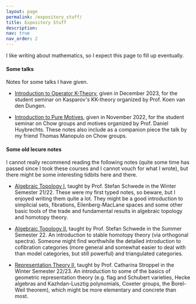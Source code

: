 ```yaml
---
layout: page
permalink: /expository_stuff/
title: Expository Stuff
description:
nav: true
nav_order: 2
---
```


I like writing about mathematics, so I expect this page to fill up eventually.

#### Some talks

Notes for some talks I have given.

- [Introduction to Operator K-Theory]({{https://lrnmhl.github.io}}/assets/pdf/talks/Operator_K-theory_Talk.pdf), given in December 2023, for the student seminar on Kasparov's KK-theory organized by Prof. Koen van den Dungen.

- [Introduction to Pure Motives]({{https://lrnmhl.github.io}}/assets/pdf/talks/Chow_Groups_and_Pure_Motives_Talks.pdf), given in November 2022, for the student seminar on Chow groups and motives organized by Prof. Daniel Huybrechts. These notes also include as a companion piece the talk by my friend Thomas Manopulo on Chow groups.

#### Some old lecure notes

I cannot really recommend reading the following notes (quite some time has passed since I took these courses and I cannot vouch for what I wrote), but there might be some interesting tidbits here and there.

- [Algebraic Topology I]({{https://lrnmhl.github.io}}/assets/pdf/old_lecture_notes/AT1.pdf), taught by Prof. Stefan Schwede in the Winter Semester 21/22. These were my first typed notes, so beware, but I enjoyed writing them quite a lot. They might be a good introduction to simplicial sets, fibrations, Eilenberg-MacLane spaces and some other basic tools of the trade and fundamental results in algebraic topology and homotopy theory.

- [Algebraic Topology II]({{https://lrnmhl.github.io}}/assets/pdf/old_lecture_notes/AT2.pdf), taught by Prof. Stefan Schwede in the Summer Semester 22. An introduction to stable homotopy theory (via orthogonal spectra). Someone might find worthwhile the detailed introduction to cofibration categories (more general and somewhat easier to deal with than model categories, but still powerful) and triangulated categories.

- [Representation Theory II]({{https://lrnmhl.github.io}}/assets/pdf/old_lecture_notes/RT2.pdf), taught by Prof. Catharina Stroppel in the Winter Semester 22/23. An introduction to some of the basics of geometric representation theory (e.g. flag and Schubert varieties, Hecke algebras and Kazhdan-Lusztig polynomials, Coxeter groups, the Borel-Weil theorem), which might be more elementary and concrete than most.
